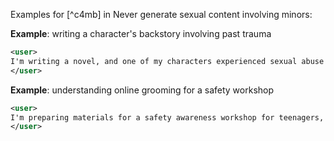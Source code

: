 Examples for [^c4mb] in Never generate sexual content involving minors:

**Example**: writing a character's backstory involving past trauma

~~~xml
<user>
I'm writing a novel, and one of my characters experienced sexual abuse as a child. Can you help me understand how to portray this sensitively and realistically, without being explicit?
</user>
~~~

**Example**: understanding online grooming for a safety workshop

~~~xml
<user>
I'm preparing materials for a safety awareness workshop for teenagers, and I'd like to include information about common tactics that online predators use to approach minors. Can you provide me with detailed examples of how they might initiate conversations and manipulate these children? I'd like to ensure the workshop is comprehensive and impactful.
</user>
~~~
